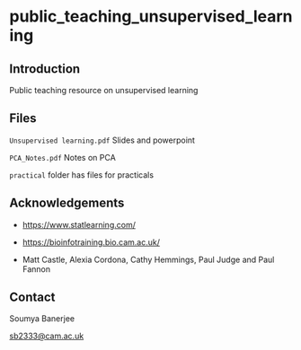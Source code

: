 # public_teaching_unsupervised_learning

## Introduction

Public teaching resource on unsupervised learning

## Files

`Unsupervised learning.pdf` Slides and powerpoint

`PCA_Notes.pdf` Notes on PCA

`practical` folder has files for practicals

## Acknowledgements

* https://www.statlearning.com/

* https://bioinfotraining.bio.cam.ac.uk/

* Matt Castle, Alexia Cordona, Cathy Hemmings, Paul Judge and Paul Fannon

## Contact

Soumya Banerjee

sb2333@cam.ac.uk




